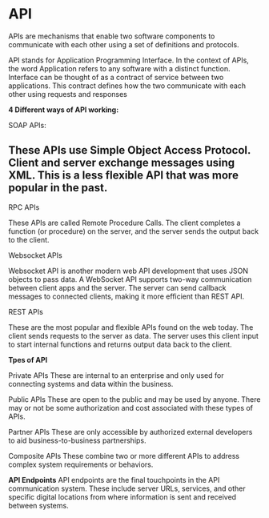 # API

APIs are mechanisms that enable two software components to communicate with each other using a set of definitions and protocols.

API stands for Application Programming Interface. In the context of APIs, the word Application refers to any software with a distinct function. Interface can be thought of as a contract of service between two applications. This contract defines how the two communicate with each other using requests and responses

**4 Different ways of API working:**

SOAP APIs:

These APIs use Simple Object Access Protocol. Client and server exchange messages using XML. This is a less flexible API that was more popular in the past.
-------------------------------------------------------------
RPC APIs

These APIs are called Remote Procedure Calls. The client completes a function (or procedure) on the server, and the server sends the output back to the client.

Websocket APIs

Websocket API is another modern web API development that uses JSON objects to pass data. A WebSocket API supports two-way communication between client apps and the server. The server can send callback messages to connected clients, making it more efficient than REST API.

REST APIs

These are the most popular and flexible APIs found on the web today. The client sends requests to the server as data. The server uses this client input to start internal functions and returns output data back to the client.

**Tpes of API**

Private APIs
These are internal to an enterprise and only used for connecting systems and data within the business.

Public APIs 
These are open to the public and may be used by anyone. There may or not be some authorization and cost associated with these types of APIs.

Partner APIs 
These are only accessible by authorized external developers to aid business-to-business partnerships.

Composite APIs 
These combine two or more different APIs to address complex system requirements or behaviors. 

**API Endpoints**
API endpoints are the final touchpoints in the API communication system. These include server URLs, services, and other specific digital locations from where information is sent and received between systems.
